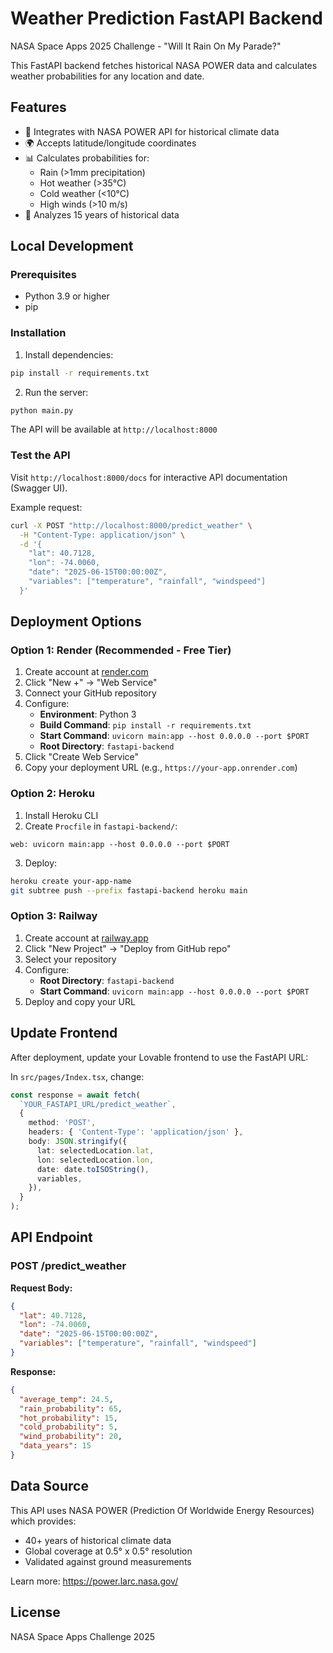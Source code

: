 # Weather Prediction FastAPI Backend

NASA Space Apps 2025 Challenge - "Will It Rain On My Parade?"

This FastAPI backend fetches historical NASA POWER data and calculates weather probabilities for any location and date.

## Features

- 📡 Integrates with NASA POWER API for historical climate data
- 🌍 Accepts latitude/longitude coordinates
- 📊 Calculates probabilities for:
  - Rain (>1mm precipitation)
  - Hot weather (>35°C)
  - Cold weather (<10°C)
  - High winds (>10 m/s)
- 🔄 Analyzes 15 years of historical data

## Local Development

### Prerequisites
- Python 3.9 or higher
- pip

### Installation

1. Install dependencies:
```bash
pip install -r requirements.txt
```

2. Run the server:
```bash
python main.py
```

The API will be available at `http://localhost:8000`

### Test the API

Visit `http://localhost:8000/docs` for interactive API documentation (Swagger UI).

Example request:
```bash
curl -X POST "http://localhost:8000/predict_weather" \
  -H "Content-Type: application/json" \
  -d '{
    "lat": 40.7128,
    "lon": -74.0060,
    "date": "2025-06-15T00:00:00Z",
    "variables": ["temperature", "rainfall", "windspeed"]
  }'
```

## Deployment Options

### Option 1: Render (Recommended - Free Tier)

1. Create account at [render.com](https://render.com)
2. Click "New +" → "Web Service"
3. Connect your GitHub repository
4. Configure:
   - **Environment**: Python 3
   - **Build Command**: `pip install -r requirements.txt`
   - **Start Command**: `uvicorn main:app --host 0.0.0.0 --port $PORT`
   - **Root Directory**: `fastapi-backend`
5. Click "Create Web Service"
6. Copy your deployment URL (e.g., `https://your-app.onrender.com`)

### Option 2: Heroku

1. Install Heroku CLI
2. Create `Procfile` in `fastapi-backend/`:
```
web: uvicorn main:app --host 0.0.0.0 --port $PORT
```
3. Deploy:
```bash
heroku create your-app-name
git subtree push --prefix fastapi-backend heroku main
```

### Option 3: Railway

1. Create account at [railway.app](https://railway.app)
2. Click "New Project" → "Deploy from GitHub repo"
3. Select your repository
4. Configure:
   - **Root Directory**: `fastapi-backend`
   - **Start Command**: `uvicorn main:app --host 0.0.0.0 --port $PORT`
5. Deploy and copy your URL

## Update Frontend

After deployment, update your Lovable frontend to use the FastAPI URL:

In `src/pages/Index.tsx`, change:
```typescript
const response = await fetch(
  `YOUR_FASTAPI_URL/predict_weather`,
  {
    method: 'POST',
    headers: { 'Content-Type': 'application/json' },
    body: JSON.stringify({
      lat: selectedLocation.lat,
      lon: selectedLocation.lon,
      date: date.toISOString(),
      variables,
    }),
  }
);
```

## API Endpoint

### POST /predict_weather

**Request Body:**
```json
{
  "lat": 40.7128,
  "lon": -74.0060,
  "date": "2025-06-15T00:00:00Z",
  "variables": ["temperature", "rainfall", "windspeed"]
}
```

**Response:**
```json
{
  "average_temp": 24.5,
  "rain_probability": 65,
  "hot_probability": 15,
  "cold_probability": 5,
  "wind_probability": 20,
  "data_years": 15
}
```

## Data Source

This API uses NASA POWER (Prediction Of Worldwide Energy Resources) which provides:
- 40+ years of historical climate data
- Global coverage at 0.5° x 0.5° resolution
- Validated against ground measurements

Learn more: https://power.larc.nasa.gov/

## License

NASA Space Apps Challenge 2025
